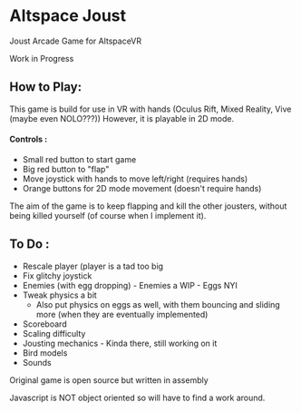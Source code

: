 # Altspace Joust
Joust Arcade Game for AltspaceVR

Work in Progress

## How to Play:
  This game is build for use in VR with hands (Oculus Rift, Mixed Reality, Vive (maybe even NOLO???))
  However, it is playable in 2D mode.

  #### Controls :
  - Small red button to start game
  - Big red button to "flap"
  - Move joystick with hands to move left/right (requires hands)
  - Orange buttons for 2D mode movement (doesn't require hands)
  
  The aim of the game is to keep flapping and kill the other jousters, without being killed yourself (of course when I implement it). 

##  To Do :
 - Rescale player (player is a tad too big
 - Fix glitchy joystick
 - Enemies (with egg dropping)
          - Enemies a WIP
          - Eggs NYI
 - Tweak physics a bit
     - Also put physics on eggs as well, with them bouncing and sliding more (when they are eventually implemented)
 - Scoreboard
 - Scaling difficulty
 - Jousting mechanics
       - Kinda there, still working on it
 - Bird models
 - Sounds
 
 Original game is open source but written in assembly
 
 Javascript is NOT object oriented so will have to find a work around.
